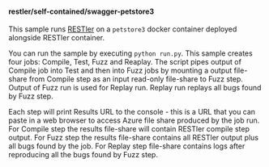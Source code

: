 #### restler/self-contained/swagger-petstore3

This sample runs [RESTler](https://github.com/microsoft/restler-fuzzer) on a `petstore3` docker container deployed alongside RESTler container.

You can run the sample by executing `python run.py`. This sample creates four jobs: Compile, Test, Fuzz and Reaplay. 
The script pipes output of Compile job into Test and then into Fuzz jobs by mounting a output file-share from Compile step as an input read-only file-share to Fuzz step. Output of Fuzz run is used for Replay run. Replay run replays all bugs found by Fuzz step.

Each step will print Results URL to the console - this is a URL that you can paste in a web browser to access Azure file share produced by the job run. For Compile step the results file-share  will contain RESTler compile step output. For Fuzz step the results file-share contains all RESTler output plus all bugs found by the job. For Replay step file-share contains logs after reproducing all the bugs found by Fuzz step. 